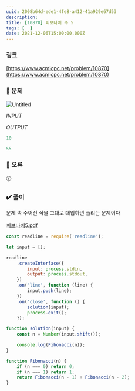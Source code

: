 ```yaml
---
uuid: 2008b64d-ede1-4fe8-a412-41a929e67d53
description: 
title: [10870] 피보나치 수 5
tags: [  ]
date: 2021-12-06T15:00:00.000Z
---
```








### 링크

[https://www.acmicpc.net/problem/10870](https://www.acmicpc.net/problem/10870)

### 📝 문제

![Untitled](https://vault-r2.dorage.io/2008b64d-ede1-4fe8-a412-41a929e67d53/untitled.png)

*INPUT*

*OUTPUT*

```jsx
10
```

```jsx
55
```

### 🚨 오류

<aside>
🕧

</aside>

### ✔️ 풀이

문제 속 주어진 식을 그대로 대입하면 풀리는 문제이다

[피보나치5.pdf](https://drive.google.com/file/d/1FhLuzNHbx5ApWazvKVkJg5IuYqqFIzYv/view?usp=drivesdk)

```jsx
const readline = require('readline');

let input = [];

readline
    .createInterface({
        input: process.stdin,
        output: process.stdout,
    })
    .on('line', function (line) {
        input.push(line);
    })
    .on('close', function () {
        solution(input);
        process.exit();
    });

function solution(input) {
    const n = Number(input.shift());

    console.log(Fibonacci(n));
}

function Fibonacci(n) {
    if (n === 0) return 0;
    if (n === 1) return 1;
    return Fibonacci(n - 1) + Fibonacci(n - 2);
}
```